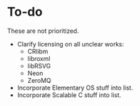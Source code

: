 # To-do #

These are not prioritized.

* Clarify licensing on all unclear works:
  * CRlibm
  * libroxml
  * libRSVG
  * Neon
  * ZeroMQ
* Incorporate Elementary OS stuff into list.
* Incorporate Scalable C stuff into list.
